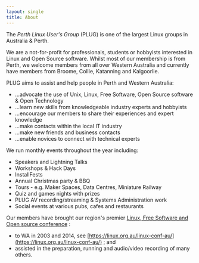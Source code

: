 ```yaml
---
layout: single
title: About
---
```


The _Perth Linux User's Group_ (PLUG) is one of the largest Linux groups in Australia & Perth.

We are a not-for-profit for professionals, students or hobbyists interested in Linux and Open Source software. Whilst most of our membership is from Perth, we welcome members from all over Western Australia and currently have members from Broome, Collie, Katanning and Kalgoorlie.

PLUG aims to assist and help people in Perth and Western Australia:
*   ...advocate the use of Unix, Linux, Free Software, Open Source software & Open Technology
*   ...learn new skills from knowledgeable industry experts and hobbyists
*   ...encourage our members to share their experiences and expert knowledge
*   ...make contacts within the local IT industry
*   ...make new friends and business contacts
*   ...enable novices to connect with technical experts

We run monthly events throughout the year including:
*   Speakers and Lightning Talks
*   Workshops & Hack Days
*   InstallFests
*   Annual Christmas party & BBQ
*   Tours - e.g. Maker Spaces, Data Centres, Miniature Railway
*   Quiz and games nights with prizes
*   PLUG AV recording/streaming & Systems Administration work
*   Social events at various pubs, cafes and restaurants

Our members have brought our region's premier [Linux, Free Software and Open source
conference](https://linux.conf.au/) :
* to WA in 2003 and 2014, see [https://linux.org.au/linux-conf-au/](https://linux.org.au/linux-conf-au/) ; and
* assisted in the preparation, running and audio/video recording of many others.
